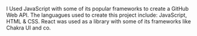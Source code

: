 I Used JavaScript with some of its popular frameworks to create a GitHub Web API.
The languagues used to create this project include: JavaScript, HTML & CSS.
React was used as a library with some of its frameworks like Chakra UI and co.

